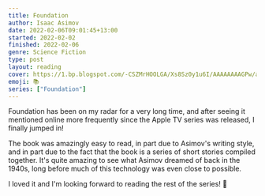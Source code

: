 ```yaml
---
title: Foundation
author: Isaac Asimov
date: 2022-02-06T09:01:45+13:00
started: 2022-02-02
finished: 2022-02-06
genre: Science Fiction
type: post
layout: reading
cover: https://1.bp.blogspot.com/-CSZMrHOOLGA/Xs8Sz0y1u6I/AAAAAAAAGPw/af5RsFA6tnAdl-K3Aazt2BuAe0OMztzDwCPcBGAYYCw/s1991/Asimov_Foundation_2020-05.jpg
emoji: 📚
series: ["Foundation"]
---
```


Foundation has been on my radar for a very long time, and after seeing it mentioned online more frequently since the Apple TV series was released, I finally jumped in!

The book was amazingly easy to read, in part due to Asimov's writing style, and in part due to the fact that the book is a series of short stories compiled together. It's quite amazing to see what Asimov dreamed of back in the 1940s, long before much of this technology was even close to possible.

I loved it and I'm looking forward to reading the rest of the series! 🚀
